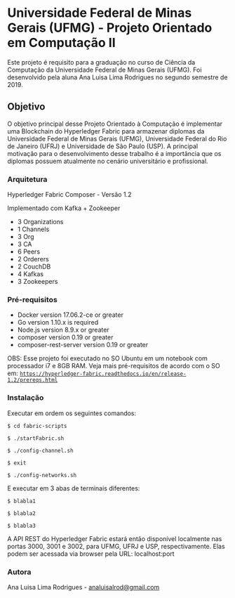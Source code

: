 # Universidade Federal de Minas Gerais (UFMG) - Projeto Orientado em Computação II

Este projeto é requisito para a graduação no curso de Ciência da Computação da Universidade Federal de Minas Gerais (UFMG). Foi desenvolvido pela aluna Ana Luisa Lima Rodrigues no segundo semestre de 2019.

## Objetivo

O objetivo principal desse Projeto Orientado à Computação é implementar uma Blockchain do Hyperledger Fabric para armazenar diplomas da Universidade Federal de Minas Gerais (UFMG), Universidade Federal do Rio de Janeiro (UFRJ) e Universidade de São Paulo (USP). A principal motivação para o desenvolvimento desse trabalho é a importância que os diplomas possuem atualmente no cenário universitário e profissional.

### Arquitetura

Hyperledger Fabric Composer - Versão 1.2

Implementado com Kafka + Zookeeper

* 3 Organizations
* 1 Channels 
* 3 Org 
* 3 CA 
* 6 Peers 
* 2 Orderers
* 2 CouchDB
* 4 Kafkas
* 3 Zookeepers


### Pré-requisitos

* Docker version 17.06.2-ce or greater
* Go version 1.10.x is required
* Node.js version 8.9.x or greater
* composer version 0.19 or greater
* composer-rest-server version 0.19 or greater

OBS: Esse projeto foi executado no SO Ubuntu em um notebook com processador i7 e 8GB RAM. Veja mais pré-requisitos de acordo com o SO em: <a href="https://hyperledger-fabric.readthedocs.io/en/release-1.2/prereqs.html">`https://hyperledger-fabric.readthedocs.io/en/release-1.2/prereqs.html`</a>


### Instalação

Executar em ordem os seguintes comandos:
```
$ cd fabric-scripts
```
```
$ ./startFabric.sh
```
```
$ ./config-channel.sh
```
```
$ exit
```
```
$ ./config-networks.sh
```

E executar em 3 abas de terminais diferentes:
```
$ blabla1
```
```
$ blabla2
```
```
$ blabla3
```

A API REST do Hyperledger Fabric estará então disponível localmente nas portas 3000, 3001 e 3002, para UFMG, UFRJ e USP, respectivamente. Elas podem ser acessada via browser pela URL: localhost:port

### Autora

Ana Luisa Lima Rodrigues - analuisalrod@gmail.com
